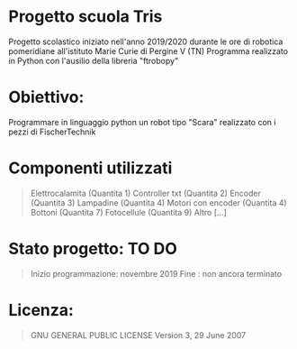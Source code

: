 # Progetto scuola Tris
Progetto scolastico iniziato nell'anno 2019/2020 durante le ore di robotica pomeridiane all'istituto Marie Curie di Pergine V (TN)
Programma realizzato in Python con l'ausilio della libreria "ftrobopy"
# Obiettivo: 
Programmare in linguaggio python un robot tipo "Scara" realizzato con i pezzi di FischerTechnik
# Componenti utilizzati
>Elettrocalamita (Quantita 1)
> Controller txt (Quantita 2)
>Encoder (Quantita 3)
>Lampadine (Quantita 4)
>Motori con encoder (Quantita 4)
>Bottoni (Quantita 7)
>Fotocellule (Quantita 9)
>Altro [...]
# Stato progetto: TO DO
>Inizio programmazione: novembre 2019
>Fine : non ancora terminato
# Licenza:
>  GNU GENERAL PUBLIC LICENSE  Version 3, 29 June 2007

